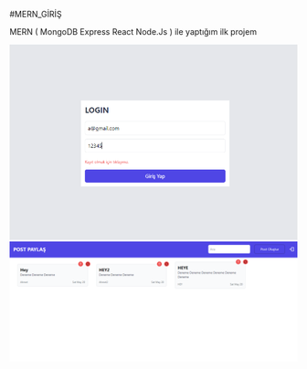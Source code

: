 #MERN_GİRİŞ

MERN ( MongoDB Express React Node.Js ) ile yaptığım ilk projem

<p align="center">
  
  <img src="Hey1.PNG">
  <img src="Hey2.PNG">
</p>
